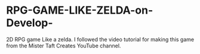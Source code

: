 # RPG-GAME-LIKE-ZELDA-on-Develop-
2D RPG game Like a zelda. I followed the video tutorial for making this game from the Mister Taft Creates YouTube channel.
